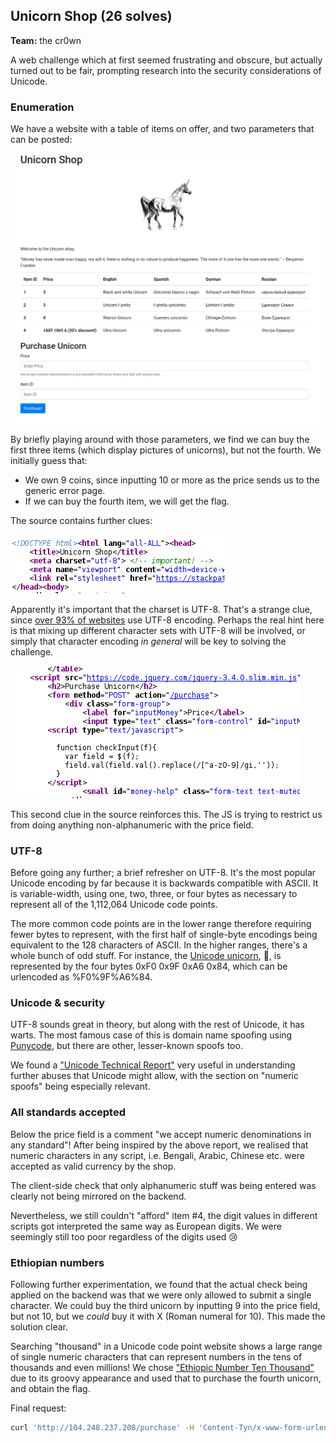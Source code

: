 Unicorn Shop (26 solves)
---

**Team:** the cr0wn

A web challenge which at first seemed frustrating and obscure, but actually turned out to be fair, prompting research into the security considerations of Unicode.

### Enumeration

We have a website with a table of items on offer, and two parameters that can be posted:

![](index.png)

By briefly playing around with those parameters, we find we can buy the first three items (which display pictures of unicorns), but not the fourth. We initially guess that:
 - We own 9 coins, since inputting 10 or more as the price sends us to the generic error page.
 - If we can buy the fourth item, we will get the flag.

The source contains further clues:

![](source1.png)

Apparently it's important that the charset is UTF-8. That's a strange clue, since [over 93% of websites](https://w3techs.com/technologies/overview/character_encoding/all) use UTF-8 encoding. Perhaps the real hint here is that mixing up different character sets with UTF-8 will be involved, or simply that character encoding _in general_ will be key to solving the challenge.

![](source2.png)

This second clue in the source reinforces this. The JS is trying to restrict us from doing anything non-alphanumeric with the price field.

### UTF-8

Before going any further; a brief refresher on UTF-8. It's the most popular Unicode encoding by far because it is backwards compatible with ASCII. It is variable-width, using one, two, three, or four bytes as necessary to represent all of the 1,112,064 Unicode code points.

The more common code points are in the lower range therefore requiring fewer bytes to represent, with the first half of single-byte encodings being equivalent to the 128 characters of ASCII. In the higher ranges, there's a whole bunch of odd stuff. For instance, the [Unicode unicorn](https://www.compart.com/en/unicode/U+1F984), 🦄, is represented by the four bytes 0xF0 0x9F 0xA6 0x84, which can be urlencoded as %F0%9F%A6%84.

### Unicode &amp; security

UTF-8 sounds great in theory, but along with the rest of Unicode, it has warts. The most famous case of this is domain name spoofing using [Punycode](https://en.wikipedia.org/wiki/Punycode), but there are other, lesser-known spoofs too.

We found a ["Unicode Technical Report"](http://unicode.org/reports/tr36/tr36-3.html#Numeric_Spoofs) very useful in understanding further abuses that Unicode might allow, with the section on "numeric spoofs" being especially relevant.

### All standards accepted

Below the price field is a comment "we accept numeric denominations in any standard"! After being inspired by the above report, we realised that numeric characters in any script, i.e. Bengali, Arabic, Chinese etc. were accepted as valid currency by the shop.

The client-side check that only alphanumeric stuff was being entered was clearly not being mirrored on the backend.

Nevertheless, we still couldn't "afford" item #4, the digit values in different scripts got interpreted the same way as European digits. We were seemingly still too poor regardless of the digits used  😢

### Ethiopian numbers

Following further experimentation, we found that the actual check being applied on the backend was that we were only allowed to submit a single character. We could buy the third unicorn by inputting 9 into the price field, but not 10, but we _could_ buy it with Ⅹ (Roman numeral for 10). This made the solution clear.

Searching "thousand" in a Unicode code point website shows a large range of single numeric characters that can represent numbers in the tens of thousands and even millions! We chose ["Ethiopic Number Ten Thousand"](https://www.compart.com/en/unicode/U+137C) due to its groovy appearance and used that to purchase the fourth unicorn, and obtain the flag.

Final request:
```bash
curl 'http://104.248.237.208/purchase' -H 'Content-Tyn/x-www-form-urlencoded' --data 'id=4&imoney=%E1%8D%BC'
```
